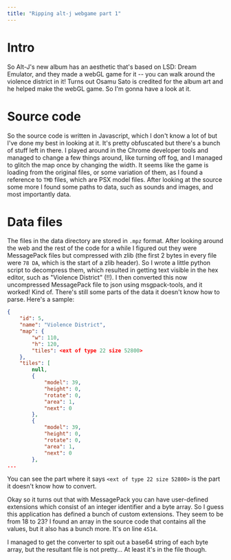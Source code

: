 ```yaml
---
title: "Ripping alt-j webgame part 1"
---
```


# Intro
So Alt-J's new album has an aesthetic that's based on LSD: Dream Emulator, and they made a webGL game for it -- you can walk around the violence district in it! Turns out Osamu Sato is credited for the album art and he helped make the webGL game. So I'm gonna have a look at it.

# Source code
So the source code is written in Javascript, which I don't know a lot of but I've done my best in looking at it.
It's pretty obfuscated but there's a bunch of stuff left in there. I played around in the Chrome developer tools and managed to change a few things around, like turning off fog, and I managed to glitch the map once by changing the width.
It seems like the game is loading from the original files, or some variation of them, as I found a reference to `TMD` files, which are PSX model files.
After looking at the source some more I found some paths to data, such as sounds and images, and most importantly data.

# Data files
The files in the data directory are stored in `.mpz` format. After looking around the web and the rest of the code for a while I figured out they were MessagePack files but compressed with zlib (the first 2 bytes in every file were `78 DA`, which is the start of a zlib header).
So I wrote a little python script to decompress them, which resulted in getting text visible in the hex editor, such as "Violence District" (!!). I then converted this now uncompressed MessagePack file to json using msgpack-tools, and it worked! Kind of. There's still some parts of the data it doesn't know how to parse.
Here's a sample:
```json
{
    "id": 5,
    "name": "Violence District",
    "map": {
        "w": 110,
        "h": 120,
        "tiles": <ext of type 22 size 52800>
    },
    "tiles": [
        null,
        {
            "model": 39,
            "height": 0,
            "rotate": 0,
            "area": 1,
            "next": 0
        },
        {
            "model": 39,
            "height": 0,
            "rotate": 0,
            "area": 1,
            "next": 0
        },
...
```
You can see the part where it says `<ext of type 22 size 52800>` is the part it doesn't know how to convert.

Okay so it turns out that with MessagePack you can have user-defined extensions which consist of an integer identifier and a byte array. So I guess this application has defined a bunch of custom extensions. They seem to be from 18 to 23?
I found an array in the source code that contains all the values, but it also has a bunch more. It's on line `4514`.

I managed to get the converter to spit out a base64 string of each byte array, but the resultant file is not pretty... At least it's in the file though.